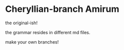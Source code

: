 # Cheryllian-branch Amirum

the original-ish!

the grammar resides in different md files.

make your own branches!
